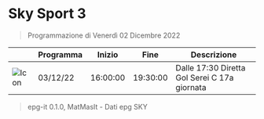 # Sky Sport 3
> Programmazione di Venerdì 02 Dicembre 2022

||Programma|Inizio|Fine|Descrizione|
|---|---|---|---|---|
|![Icon](https://guidatv.sky.it/uuid/bb0505cd-8dcf-4e71-9c6b-c2be8ece9df1/cover?md5ChecksumParam=980cf3a94fb0bbcba391eb7033aa1464)|03/12/22|16:00:00|19:30:00|Dalle 17:30 Diretta Gol Serei C 17a giornata



 > epg-it 0.1.0, MatMasIt - Dati epg SKY